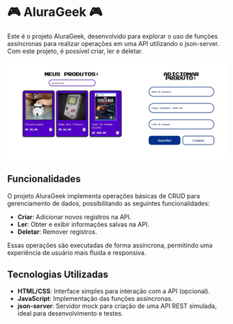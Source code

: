 # 🎮 AluraGeek 🎮

Este é o projeto AluraGeek, desenvolvido para explorar o uso de funções assíncronas para realizar operações em uma API utilizando o json-server. Com este projeto, é possível criar, ler e deletar.

![AluraGeek](imagens/README/AluraGeek.jpg)

## Funcionalidades
O projeto AluraGeek implementa operações básicas de CRUD para gerenciamento de dados, possibilitando as seguintes funcionalidades:

- **Criar**: Adicionar novos registros na API.
- **Ler**: Obter e exibir informações salvas na API.
- **Deletar**: Remover registros.

Essas operações são executadas de forma assíncrona, permitindo uma experiência de usuário mais fluida e responsiva.

## Tecnologias Utilizadas

- **HTML/CSS**: Interface simples para interação com a API (opcional).
- **JavaScript**: Implementação das funções assíncronas.
- **json-server**: Servidor mock para criação de uma API REST simulada, ideal para desenvolvimento e testes.
